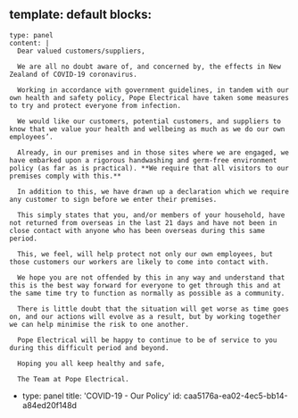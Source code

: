 template: default
blocks:
  - 
    type: panel
    content: |
      Dear valued customers/suppliers,
      
      We are all no doubt aware of, and concerned by, the effects in New Zealand of COVID-19 coronavirus.
      
      Working in accordance with government guidelines, in tandem with our own health and safety policy, Pope Electrical have taken some measures to try and protect everyone from infection.
      
      We would like our customers, potential customers, and suppliers to know that we value your health and wellbeing as much as we do our own employees’.
      
      Already, in our premises and in those sites where we are engaged, we have embarked upon a rigorous handwashing and germ-free environment policy (as far as is practical). **We require that all visitors to our premises comply with this.**
      
      In addition to this, we have drawn up a declaration which we require any customer to sign before we enter their premises.
      
      This simply states that you, and/or members of your household, have not returned from overseas in the last 21 days and have not been in close contact with anyone who has been overseas during this same period.
      
      This, we feel, will help protect not only our own employees, but those customers our workers are likely to come into contact with.
      
      We hope you are not offended by this in any way and understand that this is the best way forward for everyone to get through this and at the same time try to function as normally as possible as a community.
      
      There is little doubt that the situation will get worse as time goes on, and our actions will evolve as a result, but by working together we can help minimise the risk to one another.
      
      Pope Electrical will be happy to continue to be of service to you during this difficult period and beyond.
      
      Hoping you all keep healthy and safe,
      
      The Team at Pope Electrical.
  - 
    type: panel
title: 'COVID-19 - Our Policy'
id: caa5176a-ea02-4ec5-bb14-a84ed20f148d
